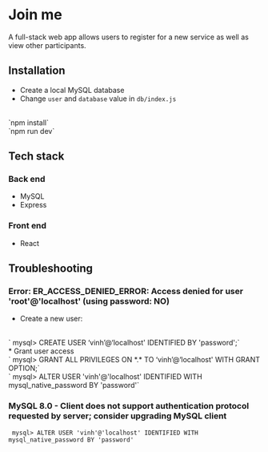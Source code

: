 # Join me
A full-stack web app allows users to register for a new service as well as view other participants.

## Installation
* Create a local MySQL database
* Change `user` and `database` value in `db/index.js`
<br>
`npm install`
<br>
`npm run dev`

## Tech stack
### Back end
* MySQL
* Express
### Front end
* React

## Troubleshooting
### Error: ER_ACCESS_DENIED_ERROR: Access denied for user 'root'@'localhost' (using password: NO)
* Create a new user:
<br>
` mysql> CREATE USER ‘vinh’@‘localhost' IDENTIFIED BY 'password';`
<br>
* Grant user access
<br>
` mysql> GRANT ALL PRIVILEGES ON *.* TO ‘vinh’@‘localhost' WITH GRANT OPTION;`
<br>
` mysql> ALTER USER 'vinh'@'localhost' IDENTIFIED WITH mysql_native_password BY 'password'`

### MySQL 8.0 - Client does not support authentication protocol requested by server; consider upgrading MySQL client
` mysql> ALTER USER 'vinh'@'localhost' IDENTIFIED WITH mysql_native_password BY 'password'`
